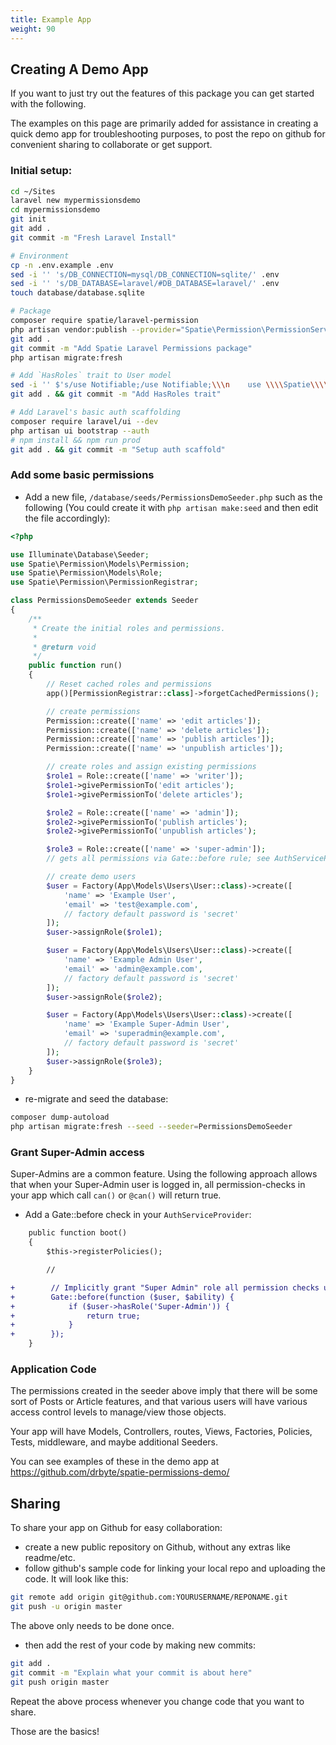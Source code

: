 ```yaml
---
title: Example App
weight: 90
---
```


## Creating A Demo App

If you want to just try out the features of this package you can get started with the following.

The examples on this page are primarily added for assistance in creating a quick demo app for troubleshooting purposes, to post the repo on github for convenient sharing to collaborate or get support.

### Initial setup:

```sh
cd ~/Sites
laravel new mypermissionsdemo
cd mypermissionsdemo
git init
git add .
git commit -m "Fresh Laravel Install"

# Environment
cp -n .env.example .env
sed -i '' 's/DB_CONNECTION=mysql/DB_CONNECTION=sqlite/' .env
sed -i '' 's/DB_DATABASE=laravel/#DB_DATABASE=laravel/' .env
touch database/database.sqlite

# Package
composer require spatie/laravel-permission
php artisan vendor:publish --provider="Spatie\Permission\PermissionServiceProvider"
git add .
git commit -m "Add Spatie Laravel Permissions package"
php artisan migrate:fresh

# Add `HasRoles` trait to User model
sed -i '' $'s/use Notifiable;/use Notifiable;\\\n    use \\\\Spatie\\\\Permission\\\\Traits\\\\HasRoles;/' app/User.php
git add . && git commit -m "Add HasRoles trait"

# Add Laravel's basic auth scaffolding
composer require laravel/ui --dev
php artisan ui bootstrap --auth
# npm install && npm run prod
git add . && git commit -m "Setup auth scaffold"
```

### Add some basic permissions

-   Add a new file, `/database/seeds/PermissionsDemoSeeder.php` such as the following (You could create it with `php artisan make:seed` and then edit the file accordingly):

```php
<?php

use Illuminate\Database\Seeder;
use Spatie\Permission\Models\Permission;
use Spatie\Permission\Models\Role;
use Spatie\Permission\PermissionRegistrar;

class PermissionsDemoSeeder extends Seeder
{
    /**
     * Create the initial roles and permissions.
     *
     * @return void
     */
    public function run()
    {
        // Reset cached roles and permissions
        app()[PermissionRegistrar::class]->forgetCachedPermissions();

        // create permissions
        Permission::create(['name' => 'edit articles']);
        Permission::create(['name' => 'delete articles']);
        Permission::create(['name' => 'publish articles']);
        Permission::create(['name' => 'unpublish articles']);

        // create roles and assign existing permissions
        $role1 = Role::create(['name' => 'writer']);
        $role1->givePermissionTo('edit articles');
        $role1->givePermissionTo('delete articles');

        $role2 = Role::create(['name' => 'admin']);
        $role2->givePermissionTo('publish articles');
        $role2->givePermissionTo('unpublish articles');

        $role3 = Role::create(['name' => 'super-admin']);
        // gets all permissions via Gate::before rule; see AuthServiceProvider

        // create demo users
        $user = Factory(App\Models\Users\User::class)->create([
            'name' => 'Example User',
            'email' => 'test@example.com',
            // factory default password is 'secret'
        ]);
        $user->assignRole($role1);

        $user = Factory(App\Models\Users\User::class)->create([
            'name' => 'Example Admin User',
            'email' => 'admin@example.com',
            // factory default password is 'secret'
        ]);
        $user->assignRole($role2);

        $user = Factory(App\Models\Users\User::class)->create([
            'name' => 'Example Super-Admin User',
            'email' => 'superadmin@example.com',
            // factory default password is 'secret'
        ]);
        $user->assignRole($role3);
    }
}

```

-   re-migrate and seed the database:

```sh
composer dump-autoload
php artisan migrate:fresh --seed --seeder=PermissionsDemoSeeder
```

### Grant Super-Admin access

Super-Admins are a common feature. Using the following approach allows that when your Super-Admin user is logged in, all permission-checks in your app which call `can()` or `@can()` will return true.

-   Add a Gate::before check in your `AuthServiceProvider`:

```diff
    public function boot()
    {
        $this->registerPolicies();

        //

+        // Implicitly grant "Super Admin" role all permission checks using can()
+        Gate::before(function ($user, $ability) {
+            if ($user->hasRole('Super-Admin')) {
+                return true;
+            }
+        });
    }
```

### Application Code

The permissions created in the seeder above imply that there will be some sort of Posts or Article features, and that various users will have various access control levels to manage/view those objects.

Your app will have Models, Controllers, routes, Views, Factories, Policies, Tests, middleware, and maybe additional Seeders.

You can see examples of these in the demo app at https://github.com/drbyte/spatie-permissions-demo/

## Sharing

To share your app on Github for easy collaboration:

-   create a new public repository on Github, without any extras like readme/etc.
-   follow github's sample code for linking your local repo and uploading the code. It will look like this:

```sh
git remote add origin git@github.com:YOURUSERNAME/REPONAME.git
git push -u origin master
```

The above only needs to be done once.

-   then add the rest of your code by making new commits:

```sh
git add .
git commit -m "Explain what your commit is about here"
git push origin master
```

Repeat the above process whenever you change code that you want to share.

Those are the basics!
